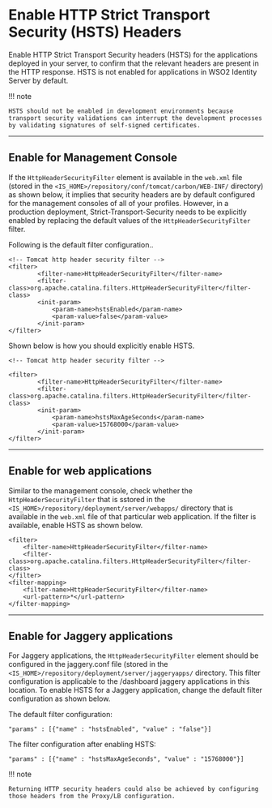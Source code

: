 # Enable HTTP Strict Transport Security (HSTS) Headers

Enable HTTP Strict Transport Security headers (HSTS) for the applications deployed in your server, to confirm that the relevant headers are present in the HTTP response. HSTS is not enabled for applications in WSO2 Identity Server by default. 

!!! note 

	HSTS should not be enabled in development environments because transport security validations can interrupt the development processes by validating signatures of self-signed certificates. 

---

## Enable for Management Console 

If the `HttpHeaderSecurityFilter` element is available in the `web.xml` file (stored in the `<IS_HOME>/repository/conf/tomcat/carbon/WEB-INF/` directory) as shown below, it implies that security headers are by default configured for the management consoles of all of your profiles. However, in a production deployment, Strict-Transport-Security needs to be explicitly enabled by replacing the default <init-param> values of the `HttpHeaderSecurityFilter` filter.

Following is the default filter configuration..

```
<!-- Tomcat http header security filter -->
<filter>
        <filter-name>HttpHeaderSecurityFilter</filter-name>
        <filter-class>org.apache.catalina.filters.HttpHeaderSecurityFilter</filter-class>
        <init-param>
            <param-name>hstsEnabled</param-name>
            <param-value>false</param-value>
        </init-param>
</filter>
```

Shown below is how you should explicitly enable HSTS.

```
<!-- Tomcat http header security filter -->
 
<filter>
        <filter-name>HttpHeaderSecurityFilter</filter-name>
        <filter-class>org.apache.catalina.filters.HttpHeaderSecurityFilter</filter-class>
        <init-param>
            <param-name>hstsMaxAgeSeconds</param-name>
            <param-value>15768000</param-value>
        </init-param>
</filter>
```

---

## Enable for web applications

Similar to the management console, check whether the `HttpHeaderSecurityFilter` that is sstored in the `<IS_HOME>/repository/deployment/server/webapps/` directory that is available in the `web.xml` file of that particular web application. If the filter is available, enable HSTS as shown below.

```
<filter>
    <filter-name>HttpHeaderSecurityFilter</filter-name>        
    <filter-class>org.apache.catalina.filters.HttpHeaderSecurityFilter</filter-class>
</filter>
<filter-mapping>     
    <filter-name>HttpHeaderSecurityFilter</filter-name>     
    <url-pattern>*</url-pattern>
</filter-mapping>
```

---

## Enable for Jaggery applications

For Jaggery applications, the `HttpHeaderSecurityFilter` element should be configured in the jaggery.conf file (stored in the `<IS_HOME>/repository/deployment/server/jaggeryapps/` directory. This filter configuration is applicable to the /dashboard jaggery applications in this location. To enable HSTS for a Jaggery application, change the default filter configuration as shown below.

The default filter configuration:

```
"params" : [{"name" : "hstsEnabled", "value" : "false"}]
```

The filter configuration after enabling HSTS:

```
"params" : [{"name" : "hstsMaxAgeSeconds", "value" : "15768000"}]
```

!!! note

	Returning HTTP security headers could also be achieved by configuring those headers from the Proxy/LB configuration.


